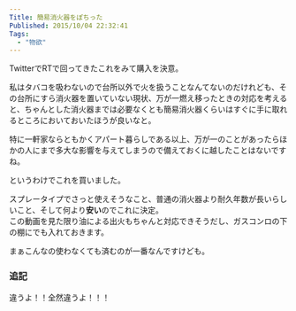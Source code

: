 ```yaml
---
Title: 簡易消火器をぽちった
Published: 2015/10/04 22:32:41
Tags:
  - "物欲"
---
```

TwitterでRTで回ってきたこれをみて購入を決意。  

<?# OEmbed "https://www.nicovideo.jp/watch/sm27324504" /?>

私はタバコを吸わないので台所以外で火を扱うことなんてないのだけれども、その台所にすら消火器を置いていない現状、万が一燃え移ったときの対応を考えると、ちゃんとした消火器までは必要なくとも簡易消火器くらいはすぐに手に取れるところにおいておいたほうが良いなと。  

特に一軒家ならともかくアパート暮らしである以上、万が一のことがあったらほかの人にまで多大な影響を与えてしまうので備えておくに越したことはないですね。  

というわけでこれを買いました。  





<?# AmazonAffiliate B0070R4M9G /?>

スプレータイプでさっと使えそうなこと、普通の消火器より耐久年数が長いらしいこと、そして何より<b>安い</b>のでこれに決定。  
この動画を見た限り油による出火もちゃんと対応できそうだし、ガスコンロの下の棚にでも入れておきます。  



<?# OEmbed "https://www.youtube.com/watch?v=B__2dFmKZdY" /?>



まぁこんなの使わなくても済むのが一番なんですけども。  


### 追記  

<?# Twitter 650666114196738048 /?>


違うよ！！全然違うよ！！！